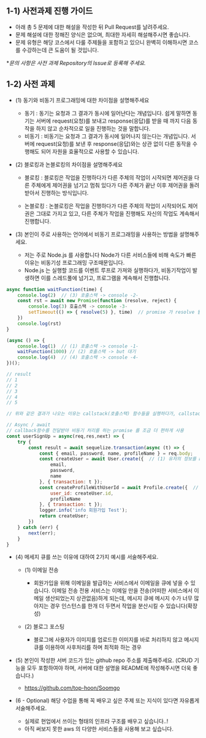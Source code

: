 ## 1-1) 사전과제 진행 가이드

- 아래 총 5 문제에 대한 해설을 작성한 뒤 Pull Request를 날려주세요.
- 문제 해설에 대한 정해진 양식은 없으며, 최대한 자세히 해설해주시면 좋습니다.
- 문제 유형은 해당 코스에서 다룰 주제들을 포함하고 있으니 완벽히 이해하시면 코스를 수강하는데 큰 도움이 될 것입니다.

**문의 사항은 사전 과제 Repository의 Issue로 등록해 주세요.*
  
## 1-2) 사전 과제 
- (1) 동기와 비동기 프로그래밍에 대한 차이점을 설명해주세요
  - 동기 : 동기는 요청과 그 결과가 동시에 일어난다는 개념입니다. 쉽게 말하면 동기는 서버에 request(요청)를 보내고 response(응답)를 받을 때 까지 다음 동작을 하지 않고 순차적으로 일을 진행하는 것을 말합니다. 
  - 비동기 : 비동기는 요청과 그 결과가 동시에 일어나지 않는다는 개념입니다. 서버에 request(요청)를 보낸 후 response(응답)와는 상관 없이 다른 동작을 수행해도 되어 자원을 효율적으로 사용할 수 있습니다.
  
- (2) 블로킹과 논블로킹의 차이점을 설명해주세요
  - 블로킹 : 블로킹은 작업을 진행하다가 다른 주체의 작업이 시작되면 제어권을 다른 주체에게 제어권을 넘기고 멈춰 있다가 다른 주체가 끝난 이후 제어권을 돌려 받아서 진행하는 방식입니다.
           
  - 논블로킹 : 논블로킹은 작업을 진행하다가 다른 주체의 작업이 시작되어도 제어권은 그대로 가지고 있고, 다른 주체가 작업을 진행해도 자신의 작업도 계속해서 진행합니다.
  
- (3) 본인이 주로 사용하는 언어에서 비동기 프로그래밍을 사용하는 방법을 설명해주세요.
  - 저는 주로 Node.js 를 사용합니다 Node가 다른 서비스들에 비해 속도가 빠른 이유는 비동기성 프로그래밍 구조때문입니다.
  - Node.js 는 실행할 코드를 이벤트 루프로 가져와 실행하다가, 비동기작업이 발생하면 이를 스레드풀에 넘기고, 프로그램을 계속해서 진행합니다.
````javascript
async function waitFunction(time) {
    console.log(2)  // (3) 호출스택 -> console -2-
    const rst = await new Promise(function (resolve, reject) {
        console.log(3) 호출스택 -> console -3-
        setTimeout(() => { resolve(5) }, time)  // promise 가 resolve 될 때 까지 대기 후 -> queue에 갔다가 마지막에 console -5-
    })
    console.log(rst)
}

(async () => {
    console.log(1)  // (1) 호출스택 -> console -1-
    waitFunction(1000) // (2) 호출스택 -> but 대기
    console.log(4)  // (4) 호출스택 -> console -4-
})();

// result
// 1
// 2
// 3
// 4  
// 5

// 위와 같은 결과가 나오는 이유는 callstack(호출스택) 함수들을 실행하다가, callstack(호출스택)이 비어지게 되면 루프를 통해서 queue에서 비동기 작업에 대한 결과물을 callstack(호출스택)에 이동 // 시키고 이를 실행하기 때문입니다.

// Async / await
// callback함수를 전달받아 비동기 처리를 하는 promise 를 조금 더 편하게 사용
const userSignUp = async(req,res,next) => {
    try {
        const result = await sequelize.transaction(async (t) => {
            const { email, password, name, profileName } = req.body;
            const createUser = await User.create({  // (1) 유저의 정보를 DB에 저장
                email,
                password,
                name
            }, { transaction: t });
            const createProfileWithUserId = await Profile.create({  // (2) 저장된 유저의 정보를 사용하여 Profile을 생성 해 주었습니다.
                user_id: createUser.id,
                profileName
            }, { transaction: t });
            logger.info('info 회원가입 Test');
            return createUser;
        })
    } catch (err) {
        next(err);
    }
}

````

- (4) 메세지 큐를 쓰는 이유에 대하여 2가지 예시를 서술해주세요.
    - (1) 이메일 전송
      - 회원가입을 위해 이메일을 발급하는 서비스에서 이메일을 큐에 넣을 수 있습니다. 이메일 전송 전용 서비스는 이메일 만을 전송(어떠한 서비스에서 이메일 생산되었는지 상관없음)하게 되는데, 
      메시지 큐에 메시지 수가 너무 많아지는 경우 인스턴스를 한개 더 두면서 작업을 분산시킬 수 있습니다(확장성)
      
    - (2) 블로그 포스팅
      - 블로그에 사용자가 이미지를 업로드한 이미지를 바로 처리하지 않고 메시지 큐를 이용하여 사후처리를 하며 최적화 하는 경우
      
- (5) 본인이 작성한 서버 코드가 있는 github repo 주소를 제출해주세요. (CRUD 기능을 모두 포함하여야 하며, 서버에 대한 설명을 README에 작성해주시면 더욱 좋습니다.) 
  - https://github.com/top-hoon/Soomgo

- (6 - Optional) 해당 수업을 통해 꼭 배우고 싶은 주제 또는 지식이 있다면 자유롭게 서술해주세요.
  - 실제로 현업에서 쓰이는 형태의 인프라 구조를 배우고 싶습니다..!
  - 아직 써보지 못한 aws 의 다양한 서비스들을 사용해 보고 싶습니다.

